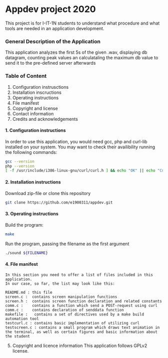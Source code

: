 # Appdev project 2020
This project is for I-IT-1N students to understand what procedure and what tools are needed in an application development.

### General Description of the Application

This application analyzes the first 5s of the given .wav, displaying db datagram, counting peak values an calculataling the maximum db value to send it to the pre-defined server afterwards

### Table of Content
1. Configuration instrusctions
2. Installation inscructions
3. Operating instructions
4. File manifest
5. Copyright and license
6. Contact information
7. Credits and acknowledgements

#### 1. Configuration instructions
In order to use this application, you would need gcc, php and curl-lib installed on your system. You may want to check their availibility running the following commands:

```bash
gcc --version
php --version
[ -f /usr/include/i386-linux-gnu/curl/curl.h ] && echo "OK" || echo "Curl not found"
```

#### 2. Installation instructions
Download zip-file or clone this repository
```bash
git clone https://github.com/e1900311/appdev.git
```

#### 3. Operating instructions
Build the program:
```bash
make
```
Run the program, passing the filename as the first argument
```bash
./sound ${FILENAME}
```

#### 4. File manifest
    In this section you need to offer a list of files included in this application.
    In our case, so far, the list may look like this:

    README.md : this file
    screen.c :  contains screen manipulation functions  
    screen.h :  contains screen function declaration and related constants  
    comm.c :    contains a function which send a POST-request using curl  
    comm.c :    contains declaration of senddata function  
    makefile :   contains a set of directives used by a make build automation tool  
    testcurl.c : contains basic implementation of utilizing curl  
    testscreen.c : contains a small program which draws text animation in the terminal, as well as certain figures and basic information about the student 

5. Copyright and licence information
    This application follows GPLv2 license.
